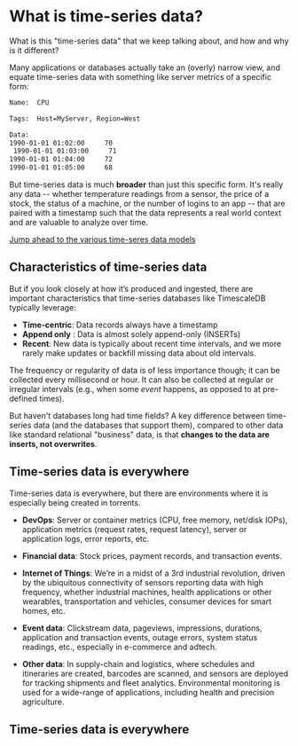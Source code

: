 # What is time-series data?

What is this "time-series data" that we keep talking about, and how and why is
it different?

Many applications or databases actually take an (overly) narrow view, and equate
time-series data with something like server metrics of a specific form:

```bash
Name:  CPU

Tags:  Host=MyServer, Region=West

Data:
1990-01-01 01:02:00     70
 1990-01-01 01:03:00     71
1990-01-01 01:04:00     72
1990-01-01 01:05:00     68
```

But time-series data is much **broader** than just this specific form.  It's
really any data -- whether temperature readings from a sensor,
the price of a stock, the status of a machine, or the number of logins
to an app -- that are paired with a timestamp such that the data
represents a real world context and are valuable to analyze over time.

[Jump ahead to the various time-seres data models](/introduction/data-model)

## Characteristics of time-series data

But if you look closely at how it’s produced and ingested, there are important
characteristics that time-series databases like TimescaleDB typically leverage:

- **Time-centric**: Data records always have a timestamp
- **Append only** : Data is almost solely append-only (INSERTs)
- **Recent**: New data is typically about recent time intervals, and we
more rarely make updates or backfill missing data about old intervals.

The frequency or regularity of data is of less importance though; it can be
collected every millisecond or hour.  It can also be collected at regular or
irregular intervals (e.g., when some *event* happens, as opposed to at
pre-defined times).

But haven't databases long had time fields?  A key difference between
time-series data (and the databases that support them), compared to other
data like standard relational "business" data, is that **changes to the
data are inserts, not overwrites**.

## Time-series data is everywhere

Time-series data is everywhere, but there are environments where it is especially
being created in torrents.

- **DevOps**: Server or container metrics (CPU, free memory, net/disk IOPs),
application metrics (request rates, request latency), server or application logs,
error reports, etc.

- **Financial data**: Stock prices, payment records, and transaction events.

- **Internet of Things**: We’re in a midst of a 3rd industrial revolution,
driven by the ubiquitous connectivity of sensors reporting data with high
frequency, whether industrial machines, health applications or other wearables,
transportation and vehicles, consumer devices for smart homes, etc.

- **Event data**: Clickstream data, pageviews, impressions, durations, application
and transaction events, outage errors, system status readings, etc., especially
in e-commerce and adtech.

- **Other data**: In supply-chain and logistics, where schedules and
itineraries are created, barcodes are scanned, and sensors are deployed for
tracking shipments and fleet analytics.  Environmental monitoring is used for a
wide-range of applications, including health and precision agriculture.

## Time-series data is everywhere
